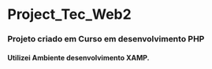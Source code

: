 # Project_Tec_Web2

### Projeto criado em Curso em desenvolvimento PHP  


#### Utilizei Ambiente desenvolvimento XAMP.